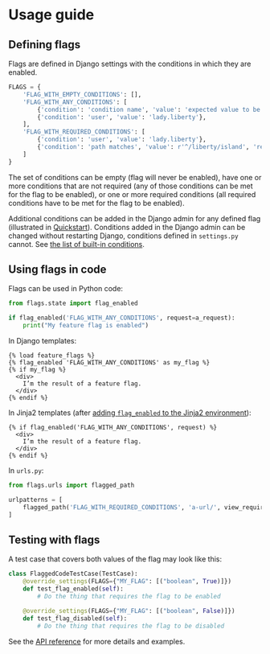 # Usage guide

## Defining flags

Flags are defined in Django settings with the conditions in which they are enabled.

```python
FLAGS = {
    'FLAG_WITH_EMPTY_CONDITIONS': [],
    'FLAG_WITH_ANY_CONDITIONS': [
        {'condition': 'condition name', 'value': 'expected value to be enabled'},
        {'condition': 'user', 'value': 'lady.liberty'},
    ],
    'FLAG_WITH_REQUIRED_CONDITIONS': [
        {'condition': 'user', 'value': 'lady.liberty'},
        {'condition': 'path matches', 'value': r'^/liberty/island', 'required': True},
    ]
}
```

The set of conditions can be empty (flag will never be enabled), have one or more conditions that are not required (any of those conditions can be met for the flag to be enabled), or one or more required conditions (all required conditions have to be met for the flag to be enabled).

Additional conditions can be added in the Django admin for any defined flag (illustrated in [Quickstart](../#quickstart)). Conditions added in the Django admin can be changed without restarting Django, conditions defined in `settings.py` cannot. See [the list of built-in conditions](../conditions/).

## Using flags in code

Flags can be used in Python code:

```python
from flags.state import flag_enabled

if flag_enabled('FLAG_WITH_ANY_CONDITIONS', request=a_request):
    print("My feature flag is enabled")	
```

In Django templates:

```django
{% load feature_flags %}
{% flag_enabled 'FLAG_WITH_ANY_CONDITIONS' as my_flag %}
{% if my_flag %}
  <div>
    I’m the result of a feature flag.   
  </div>
{% endif %}
```

In Jinja2 templates (after [adding `flag_enabled` to the Jinja2 environment](../api/jinja2/)):

```jinja
{% if flag_enabled('FLAG_WITH_ANY_CONDITIONS', request) %}
  <div>
    I’m the result of a feature flag.   
  </div>
{% endif %}
```

In `urls.py`:

```python
from flags.urls import flagged_path

urlpatterns = [
    flagged_path('FLAG_WITH_REQUIRED_CONDITIONS', 'a-url/', view_requiring_flag, state=True),
]
```

## Testing with flags

A test case that covers both values of the flag may look like this:

```python
class FlaggedCodeTestCase(TestCase):
    @override_settings(FLAGS={"MY_FLAG": [("boolean", True)]})
    def test_flag_enabled(self):
        # Do the thing that requires the flag to be enabled

    @override_settings(FLAGS={"MY_FLAG": [("boolean", False)]})
    def test_flag_disabled(self):
        # Do the thing that requires the flag to be disabled
```


See the [API reference](/api/state) for more details and examples.
